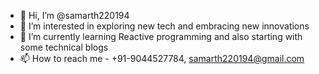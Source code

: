 - 👋 Hi, I’m @samarth220194
- 👀 I’m interested in exploring new tech and embracing new innovations
- 🌱 I’m currently learning Reactive programming and also starting with some technical blogs
- 📫 How to reach me - +91-9044527784, samarth220194@gmail.com

<!---
samarth220194/samarth220194 is a ✨ special ✨ repository because its `README.md` (this file) appears on your GitHub profile.
You can click the Preview link to take a look at your changes.
--->
